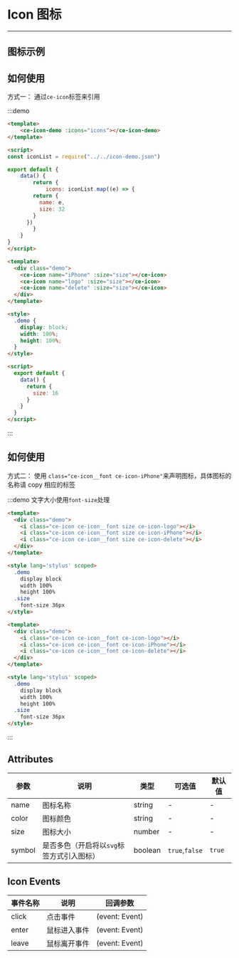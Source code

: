# Icon 图标

<!-- {.md} -->

---

<!-- {.md} -->

## 图标示例

<!-- {.md} -->

<ce-icon-demo></ce-icon-demo>

## 如何使用

<!-- {.md} -->

方式一：<!-- {.md} -->
通过<!-- {.md} -->`ce-icon`标签来引用

:::demo

```html
<template>
	<ce-icon-demo :icons="icons"></ce-icon-demo>
</template>

<script>
const iconList = require("../../icon-demo.json")

export default {
	data() {
		return {
			icons: iconList.map((e) => {
        return {
          name: e,
          size: 32
        }
      })
		}
	}
}
</script>
```

```html
<template>
  <div class="demo">
    <ce-icon name="iPhone" :size="size"></ce-icon>
    <ce-icon name="logo" :size="size"></ce-icon>
    <ce-icon name="delete" :size="size"></ce-icon>
  </div>
</template>

<style>
  .demo {
    display: block;
    width: 100%;
    height: 100%;
  }
</style>

<script>
  export default {
    data() {
      return {
        size: 16
      }
    }
  }
</script>
```

:::

## 如何使用

<!-- {.md} -->

方式二：<!-- {.md} -->
使用 <!-- {.md} -->`class="ce-icon__font ce-icon-iPhone"`来声明图标，具体图标的名称请 copy 相应的标签

:::demo 文字大小使用`font-size`处理

```html
<template>
  <div class="demo">
    <i class="ce-icon ce-icon__font size ce-icon-logo"></i>
    <i class="ce-icon ce-icon__font size ce-icon-iPhone"></i>
    <i class="ce-icon ce-icon__font size ce-icon-delete"></i>
  </div>
</template>

<style lang='stylus' scoped>
  .demo
    display block
    width 100%
    height 100%
  .size
    font-size 36px
</style>
```

```html
<template>
  <div class="demo">
    <i class="ce-icon ce-icon__font ce-icon-logo"></i>
    <i class="ce-icon ce-icon__font ce-icon-iPhone"></i>
    <i class="ce-icon ce-icon__font ce-icon-delete"></i>
  </div>
</template>

<style lang='stylus' scoped>
  .demo
    display block
    width 100%
    height 100%
  .size
    font-size 36px
</style>
```

:::

## Attributes

<!-- {.md} -->

| 参数   | 说明                                    | 类型    | 可选值         | 默认值 |
|--------|---------------------------------------|---------|----------------|--------|
| name   | 图标名称                                | string  | -              | -      |
| color  | 图标颜色                                | string  | -              | -      |
| size   | 图标大小                                | number  | -              | -      |
| symbol | 是否多色（开启将以`svg`标签方式引入图标） | boolean | `true`,`false` | `true` |

## Icon Events

<!-- {.md} -->

| 事件名称 | 说明         | 回调参数       |
|----------|------------|----------------|
| click    | 点击事件     | (event: Event) |
| enter    | 鼠标进入事件 | (event: Event) |
| leave    | 鼠标离开事件 | (event: Event) |
